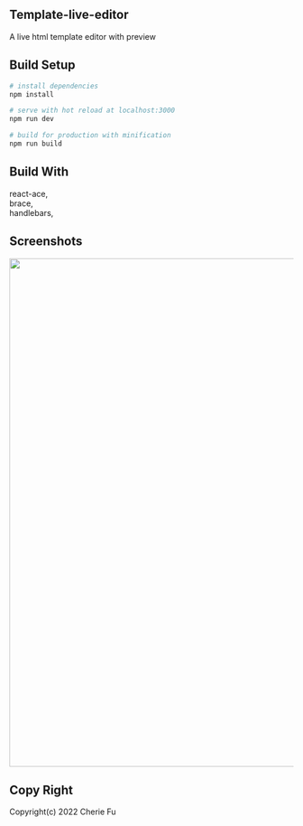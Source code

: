 ## Template-live-editor
A live html template editor with preview



## Build Setup

``` bash
# install dependencies
npm install

# serve with hot reload at localhost:3000
npm run dev

# build for production with minification
npm run build

```
## Build With
react-ace,<br> brace,<br> handlebars,<br>

## Screenshots
<p align="center">
<img width="900" src="https://cherie-xf.github.io/template-live-editor-react/demo.png">
</p>

## Copy Right
Copyright(c) 2022 Cherie Fu